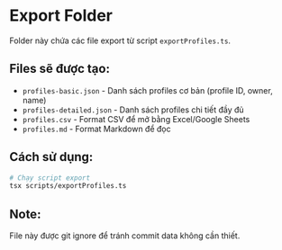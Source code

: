 # Export Folder

Folder này chứa các file export từ script `exportProfiles.ts`.

## Files sẽ được tạo:

- `profiles-basic.json` - Danh sách profiles cơ bản (profile ID, owner, name)
- `profiles-detailed.json` - Danh sách profiles chi tiết đầy đủ
- `profiles.csv` - Format CSV để mở bằng Excel/Google Sheets
- `profiles.md` - Format Markdown để đọc

## Cách sử dụng:

```bash
# Chạy script export
tsx scripts/exportProfiles.ts
```

## Note:

File này được git ignore để tránh commit data không cần thiết.
